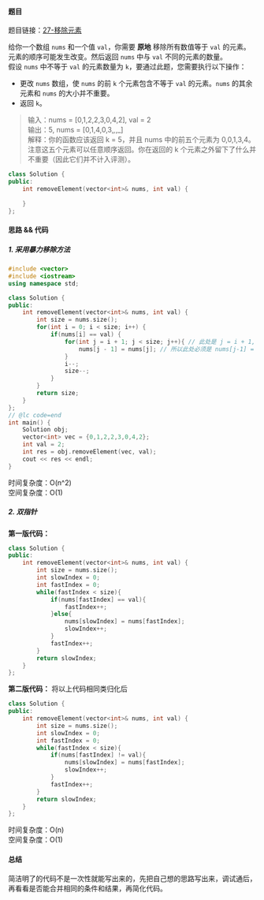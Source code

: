 <h4 id="DpVuu">题目</h4>

题目链接：[27-移除元素](https://leetcode.cn/problems/remove-element/)

给你一个数组 `nums` 和一个值 `val`，你需要 **原地** 移除所有数值等于 `val` 的元素。元素的顺序可能发生改变。然后返回 `nums` 中与 `val` 不同的元素的数量。  
假设 `nums` 中不等于 `val` 的元素数量为 `k`，要通过此题，您需要执行以下操作：

+ 更改 `nums` 数组，使 `nums` 的前 `k` 个元素包含不等于 `val` 的元素。`nums` 的其余元素和 `nums` 的大小并不重要。
+ 返回 `k`。

> 输入：nums = [0,1,2,2,3,0,4,2], val = 2  
输出：5, nums = [0,1,4,0,3,_,_,_]  
解释：你的函数应该返回 k = 5，并且 nums 中的前五个元素为 0,0,1,3,4。注意这五个元素可以任意顺序返回。你在返回的 k 个元素之外留下了什么并不重要（因此它们并不计入评测）。
>



```cpp
class Solution {
public:
    int removeElement(vector<int>& nums, int val) {
    
    }
};
```

<h4 id="dIgS5">思路 && 代码</h4>
<h5 id="bpwiR">1. 采用暴力移除方法</h5>

```cpp
#include <vector>
#include <iostream>
using namespace std;

class Solution {
public:
    int removeElement(vector<int>& nums, int val) {
        int size = nums.size();
        for(int i = 0; i < size; i++) {
            if(nums[i] == val) {
                for(int j = i + 1; j < size; j++){ // 此处是 j = i + 1, 且条件是 j < size，
                    nums[j - 1] = nums[j]; // 所以此处必须是 nums[j-1] = nums[j],而不是nums[j] = nums[j+1]
                }
                i--;
                size--;
            }
        }
        return size;
    }
};
// @lc code=end
int main() {
    Solution obj;
    vector<int> vec = {0,1,2,2,3,0,4,2};
    int val = 2;
    int res = obj.removeElement(vec, val);
    cout << res << endl;
}
```

时间复杂度：O(n^2)  
空间复杂度：O(1)

<h5 id="TRAGU">2. 双指针</h5>

**第一版代码：**

```cpp
class Solution {
public:
    int removeElement(vector<int>& nums, int val) {
        int size = nums.size();
        int slowIndex = 0;
        int fastIndex = 0;
        while(fastIndex < size){
            if(nums[fastIndex] == val){
                fastIndex++;
            }else{
                nums[slowIndex] = nums[fastIndex];
                slowIndex++;
            }
            fastIndex++;
        }
        return slowIndex;
    }
};
```

**第二版代码：** 将以上代码相同类归化后

```cpp
class Solution {
public:
    int removeElement(vector<int>& nums, int val) {
        int size = nums.size();
        int slowIndex = 0;
        int fastIndex = 0;
        while(fastIndex < size){
            if(nums[fastIndex] != val){
                nums[slowIndex] = nums[fastIndex];
                slowIndex++;
            }
            fastIndex++;
        }
        return slowIndex;
    }
};
```

时间复杂度：O(n)  
空间复杂度：O(1)

<h4 id="dvKJe">总结</h4>
简洁明了的代码不是一次性就能写出来的，先把自己想的思路写出来，调试通后，再看看是否能合并相同的条件和结果，再简化代码。

